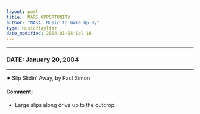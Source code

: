 ```yaml
---
layout: post
title:  MARS OPPORTUNITY
author: "NASA: Music to Wake Up By"
type: MusicPlaylist
date_modified: 2004-01-04:Sol 16
---
```


----
### DATE: January 20, 2004
----
✷ Slip Slidin' Away, by Paul Simon

#### Comment:
* Large slips along drive up to the outcrop.

